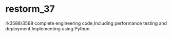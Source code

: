 # restorm_37
rk3588/3568 complete engineering code,Including performance testing and deployment.Implementing using Python.
